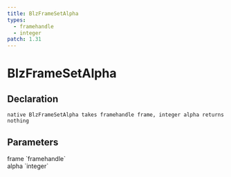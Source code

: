 ```yaml
---
title: BlzFrameSetAlpha
types:
  - framehandle
  - integer
patch: 1.31
---
```


# BlzFrameSetAlpha

## Declaration

```
native BlzFrameSetAlpha takes framehandle frame, integer alpha returns nothing
```

## Parameters
<dl>
  <dt>frame `framehandle`</dt>
  <dd></dd>

  <dt>alpha `integer`</dt>
  <dd></dd>
</dl>